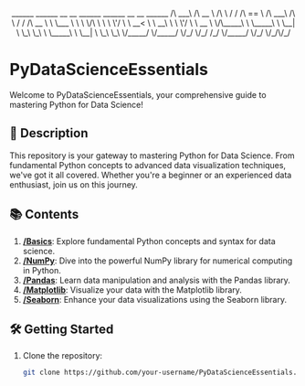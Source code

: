 <p align="center">
<!--   <img src="your-repo-logo.png" alt="PyDataScienceEssentials Logo" width="200" /> -->
  <p align="center">
  <p align="center">
   ______     ______     __   __     ______     ______     __   __     ______    
  /\  ___\   /\  __ \   /\ \ / /    /\  == \   /\  ___\   /\ \ / /    /\  __ \   
 \ \___  \  \ \ \/\ \  \ \ \'/     \ \  __<   \ \  __\   \ \ \'/     \ \  __ \  
  \/\_____\  \ \_____\  \ \__|      \ \_\ \_\  \ \_____\  \ \__|      \ \_\ \_\ 
   \/_____/   \/_____/   \/_/        \/_/ /_/   \/_____/   \/_/        \/_/\/_/ 
</p>

</p>

</p>

# PyDataScienceEssentials

Welcome to PyDataScienceEssentials, your comprehensive guide to mastering Python for Data Science!

## 🚀 Description

This repository is your gateway to mastering Python for Data Science. From fundamental Python concepts to advanced data visualization techniques, we've got it all covered. Whether you're a beginner or an experienced data enthusiast, join us on this journey.

## 📚 Contents

1. **[/Basics](/Basics)**: Explore fundamental Python concepts and syntax for data science.
2. **[/NumPy](/NumPy)**: Dive into the powerful NumPy library for numerical computing in Python.
3. **[/Pandas](/Pandas)**: Learn data manipulation and analysis with the Pandas library.
4. **[/Matplotlib](/Matplotlib)**: Visualize your data with the Matplotlib library.
5. **[/Seaborn](/Seaborn)**: Enhance your data visualizations using the Seaborn library.

## 🛠️ Getting Started

1. Clone the repository:

   ```bash
   git clone https://github.com/your-username/PyDataScienceEssentials.git
